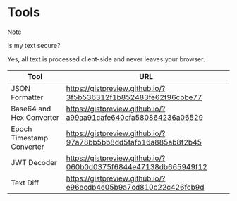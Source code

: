 # Tools


> [!NOTE]
> Is my text secure?
> 
> Yes, all text is processed client-side and never leaves your browser.

| Tool | URL |
|------|-----|
| JSON Formatter | https://gistpreview.github.io/?3f5b536312f1b852483fe62f96cbbe77 |
| Base64 and Hex Converter | https://gistpreview.github.io/?a99aa91cafe640cfa580864236a06529 |
| Epoch Timestamp Converter | https://gistpreview.github.io/?97a78bb5bb8dd5fafb16a885ab8f2b45 |
| JWT Decoder | https://gistpreview.github.io/?060b0d0375f6844e47138db665949f12 |
| Text Diff | https://gistpreview.github.io/?e96ecdb4e05b9a7cd810c22c426fcb9d |
